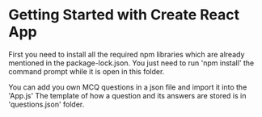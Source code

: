 # Getting Started with Create React App

First you need to install all the required npm libraries which are already mentioned in the package-lock.json. You just need to run 'npm install' the command prompt while it is open in this folder.

You can add you own MCQ questions in a json file and import it into the 'App.js' The template of how a question and its answers are stored is in 'questions.json' folder.
